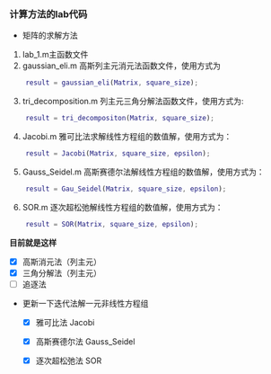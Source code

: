 ### 计算方法的lab代码

- 矩阵的求解方法
1. lab\_1.m主函数文件
2. gaussian\_eli.m 高斯列主元消元法函数文件，使用方式为
```matlab
	result = gaussian_eli(Matrix, square_size);
```	
3. tri\_decomposition.m 列主元三角分解法函数文件，使用方式为:
```matlab
	result = tri_decompositon(Matrix, square_size);
```
4. Jacobi.m 雅可比法求解线性方程组的数值解，使用方式为：
```matlab
	result = Jacobi(Matrix, square_size, epsilon);
```
5. Gauss\_Seidel.m 高斯赛德尔法解线性方程组的数值解，使用方式为：
```matlab
	result = Gau_Seidel(Matrix, square_size, epsilon);
```
6. SOR.m 逐次超松弛解线性方程组的数值解，使用方式为：
```matlab
	result = SOR(Matrix, square_size, epsilon);
```

**目前就是这样**




* [x] 高斯消元法（列主元）
* [x] 三角分解法（列主元）
* [ ] 追逐法 
* 更新一下迭代法解一元非线性方程组
	* [x] 雅可比法 Jacobi
	* [x] 高斯赛德尔法 Gauss\_Seidel
	* [x] 逐次超松弛法 SOR

